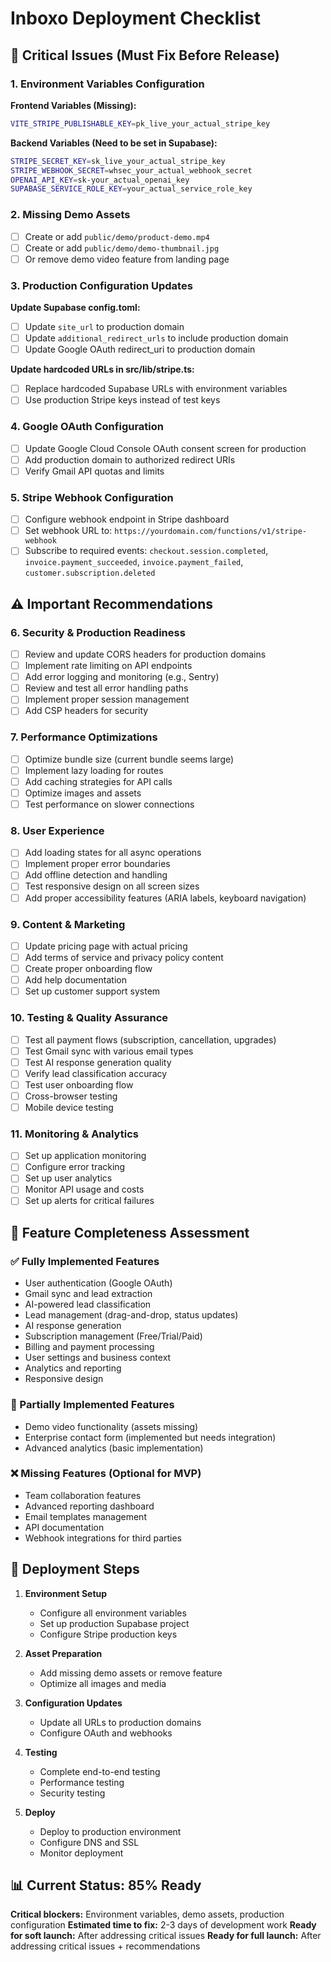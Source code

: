 # Inboxo Deployment Checklist

## 🚨 Critical Issues (Must Fix Before Release)

### 1. Environment Variables Configuration

**Frontend Variables (Missing):**
```bash
VITE_STRIPE_PUBLISHABLE_KEY=pk_live_your_actual_stripe_key
```

**Backend Variables (Need to be set in Supabase):**
```bash
STRIPE_SECRET_KEY=sk_live_your_actual_stripe_key
STRIPE_WEBHOOK_SECRET=whsec_your_actual_webhook_secret
OPENAI_API_KEY=sk-your_actual_openai_key
SUPABASE_SERVICE_ROLE_KEY=your_actual_service_role_key
```

### 2. Missing Demo Assets
- [ ] Create or add `public/demo/product-demo.mp4`
- [ ] Create or add `public/demo/demo-thumbnail.jpg`
- [ ] Or remove demo video feature from landing page

### 3. Production Configuration Updates

**Update Supabase config.toml:**
- [ ] Update `site_url` to production domain
- [ ] Update `additional_redirect_urls` to include production domain
- [ ] Update Google OAuth redirect_uri to production domain

**Update hardcoded URLs in src/lib/stripe.ts:**
- [ ] Replace hardcoded Supabase URLs with environment variables
- [ ] Use production Stripe keys instead of test keys

### 4. Google OAuth Configuration
- [ ] Update Google Cloud Console OAuth consent screen for production
- [ ] Add production domain to authorized redirect URIs
- [ ] Verify Gmail API quotas and limits

### 5. Stripe Webhook Configuration
- [ ] Configure webhook endpoint in Stripe dashboard
- [ ] Set webhook URL to: `https://yourdomain.com/functions/v1/stripe-webhook`
- [ ] Subscribe to required events: `checkout.session.completed`, `invoice.payment_succeeded`, `invoice.payment_failed`, `customer.subscription.deleted`

## ⚠️ Important Recommendations

### 6. Security & Production Readiness
- [ ] Review and update CORS headers for production domains
- [ ] Implement rate limiting on API endpoints
- [ ] Add error logging and monitoring (e.g., Sentry)
- [ ] Review and test all error handling paths
- [ ] Implement proper session management
- [ ] Add CSP headers for security

### 7. Performance Optimizations
- [ ] Optimize bundle size (current bundle seems large)
- [ ] Implement lazy loading for routes
- [ ] Add caching strategies for API calls
- [ ] Optimize images and assets
- [ ] Test performance on slower connections

### 8. User Experience
- [ ] Add loading states for all async operations
- [ ] Implement proper error boundaries
- [ ] Add offline detection and handling
- [ ] Test responsive design on all screen sizes
- [ ] Add proper accessibility features (ARIA labels, keyboard navigation)

### 9. Content & Marketing
- [ ] Update pricing page with actual pricing
- [ ] Add terms of service and privacy policy content
- [ ] Create proper onboarding flow
- [ ] Add help documentation
- [ ] Set up customer support system

### 10. Testing & Quality Assurance
- [ ] Test all payment flows (subscription, cancellation, upgrades)
- [ ] Test Gmail sync with various email types
- [ ] Test AI response generation quality
- [ ] Verify lead classification accuracy
- [ ] Test user onboarding flow
- [ ] Cross-browser testing
- [ ] Mobile device testing

### 11. Monitoring & Analytics
- [ ] Set up application monitoring
- [ ] Configure error tracking
- [ ] Set up user analytics
- [ ] Monitor API usage and costs
- [ ] Set up alerts for critical failures

## 🎯 Feature Completeness Assessment

### ✅ Fully Implemented Features
- User authentication (Google OAuth)
- Gmail sync and lead extraction
- AI-powered lead classification
- Lead management (drag-and-drop, status updates)
- AI response generation
- Subscription management (Free/Trial/Paid)
- Billing and payment processing
- User settings and business context
- Analytics and reporting
- Responsive design

### 🔧 Partially Implemented Features
- Demo video functionality (assets missing)
- Enterprise contact form (implemented but needs integration)
- Advanced analytics (basic implementation)

### ❌ Missing Features (Optional for MVP)
- Team collaboration features
- Advanced reporting dashboard
- Email templates management
- API documentation
- Webhook integrations for third parties

## 🚀 Deployment Steps

1. **Environment Setup**
   - Configure all environment variables
   - Set up production Supabase project
   - Configure Stripe production keys

2. **Asset Preparation**
   - Add missing demo assets or remove feature
   - Optimize all images and media

3. **Configuration Updates**
   - Update all URLs to production domains
   - Configure OAuth and webhooks

4. **Testing**
   - Complete end-to-end testing
   - Performance testing
   - Security testing

5. **Deploy**
   - Deploy to production environment
   - Configure DNS and SSL
   - Monitor deployment

## 📊 Current Status: 85% Ready

**Critical blockers:** Environment variables, demo assets, production configuration
**Estimated time to fix:** 2-3 days of development work
**Ready for soft launch:** After addressing critical issues
**Ready for full launch:** After addressing critical issues + recommendations 